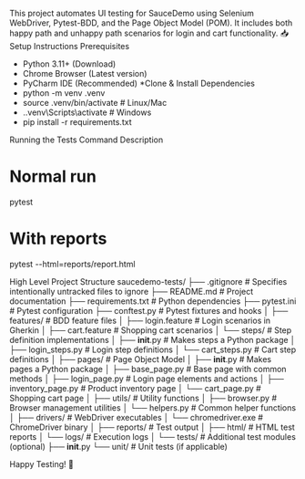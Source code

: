 This project automates UI testing for SauceDemo using Selenium WebDriver, Pytest-BDD, and the Page Object Model (POM). It includes both happy path and unhappy path scenarios for login and cart functionality.
📥 Setup Instructions
Prerequisites
- Python 3.11+ (Download)
- Chrome Browser (Latest version)
- PyCharm IDE (Recommended)
*Clone & Install Dependencies
- python -m venv .venv
- source .venv/bin/activate  # Linux/Mac
- .\.venv\Scripts\activate   # Windows
- pip install -r requirements.txt

Running the Tests
Command	Description
# Normal run
pytest
# With reports
pytest --html=reports/report.html

High Level Project Structure
saucedemo-tests/
├── .gitignore             # Specifies intentionally untracked files to ignore
├── README.md              # Project documentation
├── requirements.txt       # Python dependencies
├── pytest.ini             # Pytest configuration
├── conftest.py            # Pytest fixtures and hooks
│
├── features/              # BDD feature files
│   ├── login.feature      # Login scenarios in Gherkin
│   ├── cart.feature       # Shopping cart scenarios
│   └── steps/             # Step definition implementations
│       ├── __init__.py    # Makes steps a Python package
│       ├── login_steps.py # Login step definitions
│       └── cart_steps.py  # Cart step definitions
│
├── pages/                 # Page Object Model
│   ├── __init__.py        # Makes pages a Python package
│   ├── base_page.py       # Base page with common methods
│   ├── login_page.py      # Login page elements and actions
│   ├── inventory_page.py  # Product inventory page
│   └── cart_page.py       # Shopping cart page
│
├── utils/                 # Utility functions
│   ├── browser.py         # Browser management utilities
│   └── helpers.py         # Common helper functions
│
├── drivers/               # WebDriver executables
│   └── chromedriver.exe   # ChromeDriver binary
│
├── reports/               # Test output
│   ├── html/              # HTML test reports
│   └── logs/              # Execution logs
│
└── tests/                 # Additional test modules (optional)
    ├── __init__.py
    └── unit/              # Unit tests (if applicable)



Happy Testing! 🚀